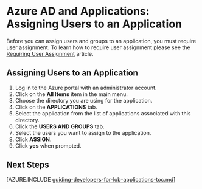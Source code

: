 <properties
    pageTitle="Azure AD and Applications: Assigning Users to an Application | Azure"
    description="How to implement user assignment for Azure applications."
    services="active-directory"
    documentationcenter=""
    author="femila"
    manager="femila"
    editor="" />
<tags
    ms.assetid="97ce69c1-4034-4e38-bd82-8caf984f6b98"
    ms.service="active-directory"
    ms.workload="identity"
    ms.tgt_pltfrm="na"
    ms.devlang="na"
    ms.topic="article"
    ms.date="02/22/2017"
    wacn.date=""
    ms.author="femila" />

# Azure AD and Applications: Assigning Users to an Application
Before you can assign users and groups to an application, you must require user assignment.  To learn how to require user assignment please see the [Requiring User Assignment](/documentation/articles/active-directory-applications-guiding-developers-requiring-user-assignment/) article.

## Assigning Users to an Application
1. Log in to the Azure portal with an administrator account.
2. Click on the **All Items** item in the main menu.
3. Choose the directory you are using for the application.
4. Click on the **APPLICATIONS** tab.
5. Select the application from the list of applications associated with this directory.
6. Click the **USERS AND GROUPS** tab.
7. Select the users you want to assign to the application.
8. Click **ASSIGN**.
9. Click **yes** when prompted.

## Next Steps
[AZURE.INCLUDE [guiding-developers-for-lob-applications-toc.md](../../includes/active-directory-applications-guiding-developers-for-lob-applications-toc.md)]

